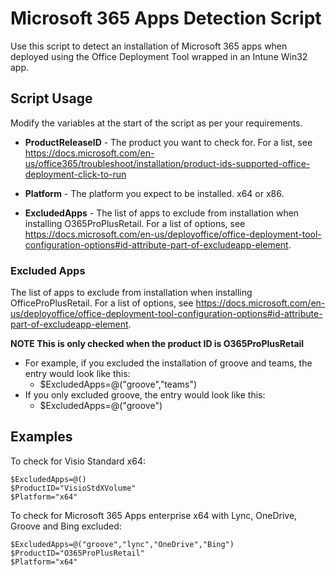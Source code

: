 # Microsoft 365 Apps Detection Script

Use this script to detect an installation of Microsoft 365 apps when deployed using the Office Deployment Tool wrapped in an Intune Win32 app.

## Script Usage
Modify the variables at the start of the script as per your requirements.
 - **ProductReleaseID** - The product you want to check for. For a list, see https://docs.microsoft.com/en-us/office365/troubleshoot/installation/product-ids-supported-office-deployment-click-to-run

 - **Platform** - The platform you expect to be installed. x64 or x86.

 - **ExcludedApps** - The list of apps to exclude from installation when installing O365ProPlusRetail. For a list of options, see https://docs.microsoft.com/en-us/deployoffice/office-deployment-tool-configuration-options#id-attribute-part-of-excludeapp-element.
 
### Excluded Apps
The list of apps to exclude from installation when installing OfficeProPlusRetail. For a list of options, see https://docs.microsoft.com/en-us/deployoffice/office-deployment-tool-configuration-options#id-attribute-part-of-excludeapp-element.

**NOTE This is only checked when the product ID is O365ProPlusRetail**

 - For example, if you excluded the installation of groove and teams, the entry would look like this:
   - $ExcludedApps=@("groove","teams")
 - If you only excluded groove, the entry would look like this:
   - $ExcludedApps=@("groove")

## Examples

To check for Visio Standard x64:
```
$ExcludedApps=@()
$ProductID="VisioStdXVolume"
$Platform="x64"
```

To check for Microsoft 365 Apps enterprise x64 with Lync, OneDrive, Groove and Bing excluded:
```
$ExcludedApps=@("groove","lync","OneDrive","Bing")
$ProductID="O365ProPlusRetail"
$Platform="x64"
```
